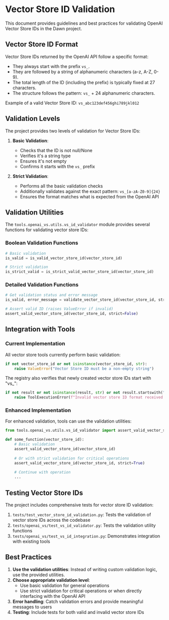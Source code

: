 # Vector Store ID Validation

This document provides guidelines and best practices for validating OpenAI Vector Store IDs in the Dawn project.

## Vector Store ID Format

Vector Store IDs returned by the OpenAI API follow a specific format:

- They always start with the prefix `vs_`.
- They are followed by a string of alphanumeric characters (a-z, A-Z, 0-9).
- The total length of the ID (including the prefix) is typically fixed at 27 characters.
- The structure follows the pattern: `vs_` + 24 alphanumeric characters.

Example of a valid Vector Store ID: `vs_abc123def456ghi789jkl012`

## Validation Levels

The project provides two levels of validation for Vector Store IDs:

1. **Basic Validation**:
   - Checks that the ID is not null/None
   - Verifies it's a string type
   - Ensures it's not empty
   - Confirms it starts with the `vs_` prefix

2. **Strict Validation**:
   - Performs all the basic validation checks
   - Additionally validates against the exact pattern: `vs_[a-zA-Z0-9]{24}`
   - Ensures the format matches what is expected from the OpenAI API

## Validation Utilities

The `tools.openai_vs.utils.vs_id_validator` module provides several functions for validating vector store IDs:

### Boolean Validation Functions

```python
# Basic validation
is_valid = is_valid_vector_store_id(vector_store_id)

# Strict validation
is_strict_valid = is_strict_valid_vector_store_id(vector_store_id)
```

### Detailed Validation Functions

```python
# Get validation status and error message
is_valid, error_message = validate_vector_store_id(vector_store_id, strict=False)

# Assert valid ID (raises ValueError if invalid)
assert_valid_vector_store_id(vector_store_id, strict=False)
```

## Integration with Tools

### Current Implementation

All vector store tools currently perform basic validation:

```python
if not vector_store_id or not isinstance(vector_store_id, str):
    raise ValueError("Vector Store ID must be a non-empty string")
```

The registry also verifies that newly created vector store IDs start with "vs_":

```python
if not result or not isinstance(result, str) or not result.startswith("vs_"):
    raise ToolExecutionError(f"Invalid vector store ID format received: {result}")
```

### Enhanced Implementation

For enhanced validation, tools can use the validation utilities:

```python
from tools.openai_vs.utils.vs_id_validator import assert_valid_vector_store_id

def some_function(vector_store_id):
    # Basic validation
    assert_valid_vector_store_id(vector_store_id)
    
    # Or with strict validation for critical operations
    assert_valid_vector_store_id(vector_store_id, strict=True)
    
    # Continue with operation
    ...
```

## Testing Vector Store IDs

The project includes comprehensive tests for vector store ID validation:

1. `tests/test_vector_store_id_validation.py`: Tests the validation of vector store IDs across the codebase
2. `tests/openai_vs/test_vs_id_validator.py`: Tests the validation utility functions
3. `tests/openai_vs/test_vs_id_integration.py`: Demonstrates integration with existing tools

## Best Practices

1. **Use the validation utilities**: Instead of writing custom validation logic, use the provided utilities.
2. **Choose appropriate validation level**: 
   - Use basic validation for general operations
   - Use strict validation for critical operations or when directly interfacing with the OpenAI API
3. **Error handling**: Catch validation errors and provide meaningful messages to users
4. **Testing**: Include tests for both valid and invalid vector store IDs 